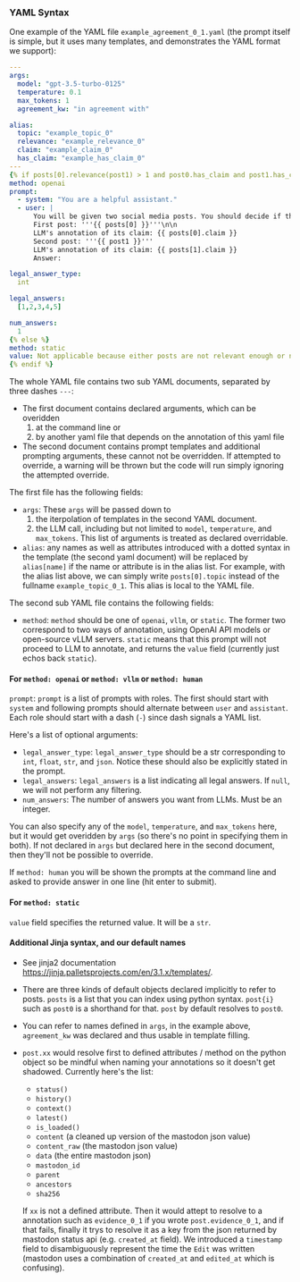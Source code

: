 
### YAML Syntax

One example of the YAML file `example_agreement_0_1.yaml` (the prompt itself is simple, but it uses many templates, and demonstrates the YAML format we support):

```yaml
---
args:
  model: "gpt-3.5-turbo-0125"
  temperature: 0.1 
  max_tokens: 1
  agreement_kw: "in agreement with"

alias:
  topic: "example_topic_0"
  relevance: "example_relevance_0"
  claim: "example_claim_0"
  has_claim: "example_has_claim_0"
---
{% if posts[0].relevance(post1) > 1 and post0.has_claim and post1.has_claim %}
method: openai
prompt:
  - system: "You are a helpful assistant."
  - user: |
      You will be given two social media posts. You should decide if the first post is {{agreement_kw}} the second. Please use a scale from 1 to 5, with 1 being not relevant and 5 being most relevant. Answer with a single number, do not give reasoning or explain it. Another LLM has also annotated the claims of those two posts.
      First post: '''{{ posts[0] }}'''\n\n
      LLM's annotation of its claim: {{ posts[0].claim }}
      Second post: '''{{ post1 }}'''
      LLM's annotation of its claim: {{ posts[1].claim }}
      Answer:

legal_answer_type:
  int

legal_answers:
  [1,2,3,4,5]

num_answers:
  1
{% else %}
method: static
value: Not applicable because either posts are not relevant enough or not making claims.
{% endif %}
```

The whole YAML file contains two sub YAML documents, separated by three dashes `---`:
* The first document contains declared arguments, which can be overidden 
    1) at the command line or 
    2) by another yaml file that depends on the annotation of this yaml file
* The second document contains prompt templates and additional prompting arguments, these cannot not be overridden. If attempted to override, a warning will be thrown but the code will run simply ignoring the attempted override. 

The first file has the following fields:

* `args`: These `args` will be passed down to 
    1. the iterpolation of templates in the second YAML document.
    2. the LLM call, including but not limited to `model`, `temperature`, and  `max_tokens`.
    This list of arguments is treated as declared overridable.
* `alias`: any names as well as attributes introduced with a dotted syntax in the template (the second yaml document) will be replaced by `alias[name]` if the name or attribute is in the alias list. For example, with the alias list above, we can simply write `posts[0].topic` instead of the fullname `example_topic_0_1`. This alias is local to the YAML file.

The second sub YAML file contains the following fields:
* `method`: `method` should be one of `openai`, `vllm`, or `static`. The former two correspond to two ways of annotation, using OpenAI API models or open-source vLLM servers. `static` means that this prompt will not proceed to LLM to annotate, and returns the `value` field (currently just echos back `static`).
#### For `method: openai` or `method: vllm` or `method: human`
`prompt`: `prompt` is a list of prompts with roles. The first should start with `system` and following prompts should alternate between `user` and `assistant`. Each role should start with a dash (`-`) since dash signals a YAML list.

Here's a list of optional arguments:
* `legal_answer_type`: `legal_answer_type` should be a str corresponding to `int`, `float`, `str`, and `json`. Notice these should also be explicitly stated in the prompt.
* `legal_answers`: `legal_answers` is a list indicating all legal answers. If `null`, we will not perform any filtering.
* `num_answers`: The number of answers you want from LLMs. Must be an integer.

You can also specify any of the `model`, `temperature`, and `max_tokens` here, but it would get overidden by `args` (so there's no point in specifying them in both). If not declared in `args` but declared here in the second document, then they'll not be possible to override.

If `method: human` you will be shown the prompts at the command line and asked to provide answer in one line (hit enter to submit).

#### For `method: static` 
`value` field specifies the returned value. It will be a `str`.

#### Additional Jinja syntax, and our default names
* See jinja2 documentation https://jinja.palletsprojects.com/en/3.1.x/templates/.

* There are three kinds of default objects declared implicitly to refer to posts. `posts` is a list that you can index using python syntax. `post{i}` such as `post0` is a shorthand for that. `post` by default resolves to `post0`.

* You can refer to names defined in `args`, in the example above, `agreement_kw` was declared and thus usable in template filling.

* `post.xx` would resolve first to defined attributes / method on the python object so be mindful when naming your annotations so it doesn't get shadowed. Currently here's the list:
    - `status()`
    - `history()`
    - `context()`
    - `latest()`
    - `is_loaded()`
    - `content` (a cleaned up version of the mastodon json value)
    - `content_raw` (the mastodon json value)
    - `data` (the entire mastodon json)
    - `mastodon_id`
    - `parent`
    - `ancestors`
    - `sha256`
    
    If `xx` is not a defined attribute. Then it would attept to resolve to a annotation such as `evidence_0_1` if you wrote `post.evidence_0_1`, and if that fails, finally it trys to resolve it as a key from the json returned by mastodon status api (e.g. `created_at` field). We introduced a `timestamp` field to disambiguously represent the time the `Edit` was written (mastodon uses a combination of `created_at` and `edited_at` which is confusing).
